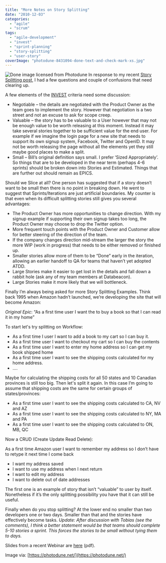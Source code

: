 ```yaml
---
title: "More Notes on Story Splitting"
date: "2010-12-03"
categories: 
  - "agile"
  - "scrum"
tags: 
  - "agile-development"
  - "invest"
  - "sprint-planning"
  - "story-splitting"
  - "user-story"
coverImage: "photodune-8431094-done-text-and-check-mark-xs.jpg"
---
```


![Done image licensed from Photodune](src/content/blog/more-notes-on-story-splitting/images/photodune-8431094-done-text-and-check-mark-xs.jpg) In response to my recent [Story Splitting post](/blog/story-slicing-how-small-is-enough.html), I had a few questions and couple of confusions that need clearing up.

A few elements of the [INVEST](https://xp123.com/articles/invest-in-good-stories-and-smart-tasks/) criteria need some discussion:

- Negotiable – the details are negotiated with the Product Owner as the team goes to implement the story. However that negotiation is a two street and not an excuse to ask for scope creep.
- Valuable – the story has to be valuable to a User however that may not be enough value to be worth releasing at this moment. Instead it may take several stories together to be sufficient value for the end user. For example if we imagine the login page for a new site that needs to support its own signup system, Facebook, Twitter and OpenID. It may not be worth releasing the page without all the elements yet they still maybe good places to make a split.
- Small – Bill’s original definition says small. I prefer ‘Sized Appropriately’. So things that are to be developed in the near term (perhaps 4-6 sprints) should be broken down into Stories and Estimated. Things that are further out should remain as EPICS.

Should we Slice at all? One person has suggested that if a story doesn’t want to be small then there is no point in breaking down. He went to suggest that Sprints/Iterations are just artificial boundaries. My counter is that even when its difficult splitting stories still gives you several advantages:

- The Product Owner has more opportunities to change direction. With my signup example if supporting their own signup takes too long, the Product Owner may choose to drop the Twitter option.
- More frequent touch points with the Product Owner and Customer allow for better steering of the direction of the team.
- If the company changes direction mid-stream the larger the story the more WIP (work in progress) that needs to be either removed or finished up.
- Smaller stories allow more of them to be “Done” early in the iteration, allowing an earlier handoff to QA for teams that haven’t yet adopted ATDD.
- Large Stories make it easier to get lost in the details and fall down a rabbit hole (ask any of my team members at Databeacon).
- Large Stories make it more likely that we will bottleneck.

Finally I’m always being asked for more Story Splitting Examples. Think back 1995 when Amazon hadn’t launched, we’re developing the site that will become Amazon:

_Original Epic_: “As a first time user I want the to buy a book so that I can read it in my home”

To start let's try splitting on Workflow:

- As a first time I user I want to add a book to my cart so I can buy it.
- As a first time user I want to checkout my cart so I can buy the contents
- As a first time user I want to enter my home address so I can get my book shipped home
- As a first time user I want to see the shipping costs calculated for my home address.
- ….

Maybe for calculating the shipping costs for all 50 states and 10 Canadian provinces is still too big. Then let's split it again. In this case I’m going to assume that shipping costs are the same for certain groups of states/provinces:

- As a first time user I want to see the shipping costs calculated to CA, NV and AZ
- As a first time user I want to see the shipping costs calculated to NY, MA and PA
- As a first time user I want to see the shipping costs calculated to ON, MB, QC

Now a CRUD (Create Update Read Delete):

As a first time Amazon user I want to remember my address so I don’t have to retype it next time I come back

- I want my address saved
- I want to use my address when I next return
- I want to edit my address
- I want to delete out of date addresses

The first one is an example of story that isn’t “valuable” to user by itself. Nonetheless if it’s the only splitting possibility you have that it can still be useful.

Finally when do you stop splitting? At the lower end no smaller than two developers one or two days. Smaller than that and the stories have effectively become tasks. _Update: After discussion with Tobias (see the comments), I think a better statement would be that teams should complete 5-10 stories a sprint. This forces the stories to be small without tying them to days._

Slides from a recent Webinar are [here](/wp-content/uploads/2020/01/User-Story-Splitting-2008-Webinar-slides.pdf) (pdf).

Image via: [https://photodune.net/](https://photodune.net/)

